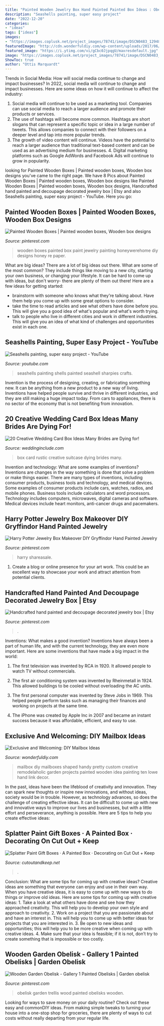 ```yaml
---
title: "Painted Wooden Jewelry Box Hand Painted Painted Box Ideas : Obelisk Garden Trellis Wood Painted Obelisks Wooden"
description: "Seashells painting, super easy project"
date: "2022-12-20"
categories:
- "ideas"
tags: ["ideas"]
images:
- "https://images.coplusk.net/project_images/78741/image/DSCN0483_1294816866.jpg"
featuredImage: "http://cdn.wonderfuldiy.com/wp-content/uploads/2017/06/Hand-painted-house-mailbox.jpg"
featured_image: "https://i.ytimg.com/vi/gCbc0JjpqgU/maxresdefault.jpg"
image: "https://images.coplusk.net/project_images/78741/image/DSCN0483_1294816866.jpg"
ShowToc: true
author: "Ottis Marquardt"
---
```



Trends in Social Media: How will social media continue to change and impact businesses?
In 2022, social media will continue to change and impact businesses. Here are some ideas on how it will continue to affect the industry: 
1. Social media will continue to be used as a marketing tool. Companies can use social media to reach a larger audience and promote their products or services. 
2. The use of hashtags will become more common. Hashtags are short slogans that can represent a specific topic or idea in a large number of tweets. This allows companies to connect with their followers on a deeper level and tap into more popular trends. 
3. The growth of video content will continue. Videos have the potential to reach a larger audience than traditional text-based content and can be used as an advertising medium for businesses. 4. Digital marketing platforms such as Google AdWords and Facebook Ads will continue to grow in popularity.

	

		
looking for Painted Wooden Boxes | Painted wooden boxes, Wooden box designs you've came to the right page. We have 8 Pics about Painted Wooden Boxes | Painted wooden boxes, Wooden box designs like Painted Wooden Boxes | Painted wooden boxes, Wooden box designs, Handcrafted hand painted and decoupage decorated jewelry box | Etsy and also Seashells painting, super easy project - YouTube. Here you go:
		
    
## Painted Wooden Boxes | Painted Wooden Boxes, Wooden Box Designs

<img loading=lazy src="https://i.pinimg.com/originals/c4/38/a9/c438a9a0e073465f4ab889a2b38ce24e.jpg" onerror="this.onerror=null;this.src='https://tse1.mm.bing.net/th?id=OIP.7BoJ12wnzj-vWh0P9-S8TQHaLJ&amp;pid=15.1';" alt="Painted Wooden Boxes | Painted wooden boxes, Wooden box designs">

_Source: pinterest.com_

>wooden boxes painted box paint jewelry painting honeywerehome diy designs honey re paper. 

	

What are big ideas?
There are a lot of big ideas out there. What are some of the most common? They include things like moving to a new city, starting your own business, or changing your lifestyle. It can be hard to come up with ideas, but don't worry- there are plenty of them out there! Here are a few ideas for getting started: 
- brainstorm with someone who knows what they're talking about. Have them help you come up with some great options to consider. 
- take the time to read articles and see what others have done before you. This will give you a good idea of what's popular and what's worth trying. 
- talk to people who live in different cities and work in different industries. This will give you an idea of what kind of challenges and opportunities exist in each one.

    
## Seashells Painting, Super Easy Project - YouTube

<img loading=lazy src="https://i.ytimg.com/vi/gCbc0JjpqgU/maxresdefault.jpg" onerror="this.onerror=null;this.src='https://tse1.mm.bing.net/th?id=OIP.hhiqPqxIul6E_pPsY-jQLgHaEK&amp;pid=15.1';" alt="Seashells painting, super easy project - YouTube">

_Source: youtube.com_

>seashells painting shells painted seashell sharpies crafts. 

	

Invention is the process of designing, creating, or fabricating something new. It can be anything from a new product to a new way of living. Inventions have helped people survive and thrive in different industries, and they are still making a huge impact today. From cars to appliances, there is no sector of the economy that is not benefiting from innovation.

    
## 20 Creative Wedding Card Box Ideas Many Brides Are Dying For!

<img loading=lazy src="https://www.weddinginclude.com/wp-content/uploads/2017/02/Rustic-suitcase-Wedding-card-box-ideas.jpg" onerror="this.onerror=null;this.src='https://tse3.mm.bing.net/th?id=OIP.zcqs5Yzb49LsqBENm8C4JgHaLH&amp;pid=15.1';" alt="20 Creative Wedding Card Box Ideas Many Brides are Dying for!">

_Source: weddinginclude.com_

>box card rustic creative suitcase dying brides many. 

	

Invention and technology: What are some examples of inventions?
Inventions are changes in the way something is done that solve a problem or make things easier. There are many types of inventions, including consumer products, business tools and technology, and medical devices. Some examples of consumer products include cars, watches, radios, and mobile phones. Business tools include calculators and word processors. Technology includes computers, microwaves, digital cameras and software. Medical devices include heart monitors, anti-cancer drugs and pacemakers.

    
## Harry Potter Jewelry Box Makeover DIY Gryffindor Hand Painted Jewelry

<img loading=lazy src="https://i.pinimg.com/736x/2d/c3/96/2dc396a471518612b9e04b17a44c4778.jpg" onerror="this.onerror=null;this.src='https://tse1.mm.bing.net/th?id=OIP.69AFLgfn9dPAsdutjMsS7gHaKl&amp;pid=15.1';" alt="Harry Potter Jewelry Box Makeover DIY Gryffindor Hand Painted Jewelry">

_Source: pinterest.com_

>harry shareasale. 

	

1. Create a blog or online presence for your art work. This could be an excellent way to showcase your work and attract attention from potential clients.

    
## Handcrafted Hand Painted And Decoupage Decorated Jewelry Box | Etsy

<img loading=lazy src="https://i.pinimg.com/originals/0c/9f/7e/0c9f7e3bec7605b6ffce092ea3c2681c.jpg" onerror="this.onerror=null;this.src='https://tse1.mm.bing.net/th?id=OIP.m1u6tkiysvrX-DKFwN9yjQHaJ4&amp;pid=15.1';" alt="Handcrafted hand painted and decoupage decorated jewelry box | Etsy">

_Source: pinterest.com_

>. 

	

Inventions: What makes a good invention?
Inventions have always been a part of human life, and with the current technology, they are even more important. Here are some inventions that have made a big impact in the world:
1. The first television was invented by RCA in 1920. It allowed people to watch TV without commercials.

2. The first air conditioning system was invented by Rheinmetall in 1924. This allowed buildings to be cooled without overloading the AC units.

3. The first personal computer was invented by Steve Jobs in 1969. This helped people perform tasks such as managing their finances and working on projects at the same time.

4. The iPhone was created by Apple Inc in 2007 and became an instant success because it was affordable, efficient, and easy to use.

    
## Exclusive And Welcoming: DIY Mailbox Ideas

<img loading=lazy src="http://cdn.wonderfuldiy.com/wp-content/uploads/2017/06/Hand-painted-house-mailbox.jpg" onerror="this.onerror=null;this.src='https://tse4.mm.bing.net/th?id=OIP.phtyVNrCQORCZvNKwU0y8wAAAA&amp;pid=15.1';" alt="Exclusive and Welcoming: DIY Mailbox Ideas">

_Source: wonderfuldiy.com_

>mailbox diy mailboxes shaped handy pretty custom creative remodelaholic garden projects painted wooden idea painting ten lowe hand link decor. 

	

In the past, ideas have been the lifeblood of creativity and innovation. They can spark new thoughts or inspire new innovations, and without ideas, society would be in trouble. However, as technology advances, so does the challenge of creating effective ideas. It can be difficult to come up with new and innovative ways to improve our lives and businesses, but with a little effort and perseverance, anything is possible. Here are 5 tips to help you create effective ideas: 
    
## Splatter Paint Gift Boxes · A Painted Box · Decorating On Cut Out + Keep

<img loading=lazy src="https://images.coplusk.net/project_images/78741/image/DSCN0483_1294816866.jpg" onerror="this.onerror=null;this.src='https://tse2.mm.bing.net/th?id=OIP.KDqCNOkZioQ35AtD-hcpoAHaFj&amp;pid=15.1';" alt="Splatter Paint Gift Boxes · A Painted Box · Decorating on Cut Out + Keep">

_Source: cutoutandkeep.net_

>. 

	

Conclusion: What are some tips for coming up with creative ideas?
Creative ideas are something that everyone can enjoy and use in their own way. When you have creative ideas, it is easy to come up with new ways to do things or improve old ideas. Here are some tips for coming up with creative ideas: 1. Take a look at what others have done and see how they approached creativity. This will help you to develop your own style and approach to creativity. 2. Work on a project that you are passionate about and have an interest in. This will help you to come up with better ideas for projects that you are interested in. 3. Be open to new ideas and opportunities; this will help you to be more creative when coming up with creative ideas. 4. Make sure that your idea is feasible; if it is not, don’t try to create something that is impossible or too costly. 
    
## Wooden Garden Obelisk - Gallery 1 Painted Obelisks | Garden Obelisk

<img loading=lazy src="https://i.pinimg.com/736x/08/4a/41/084a41c1d0d4ba2334f21d46500aded7.jpg" onerror="this.onerror=null;this.src='https://tse2.mm.bing.net/th?id=OIP.7k5xj4CYJd2jzu5nNcxRTQHaJt&amp;pid=15.1';" alt="Wooden Garden Obelisk - Gallery 1 Painted Obelisks | Garden obelisk">

_Source: pinterest.com_

>obelisk garden trellis wood painted obelisks wooden. 

	

Looking for ways to save money on your daily routine? Check out these easy and commonDIY ideas. From making simple tweaks to turning your house into a one-stop shop for groceries, there are plenty of ways to cut costs without really departing from your regular life.

